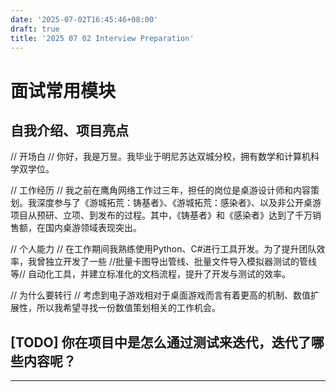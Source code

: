 ```yaml
---
date: '2025-07-02T16:45:46+08:00'
draft: true
title: '2025 07 02 Interview Preparation'
---
```


# 面试常用模块

## 自我介绍、项目亮点

// 开场白 //
你好，我是万昱。我毕业于明尼苏达双城分校，拥有数学和计算机科学双学位。

// 工作经历 //
我之前在鹰角网络工作过三年，担任的岗位是桌游设计师和内容策划。我深度参与了《游城拓荒：铸基者》、《游城拓荒：感染者》、以及非公开桌游项目从预研、立项、到发布的过程。其中，《铸基者》和《感染者》达到了千万销售额，在国内桌游领域表现突出。

// 个人能力 //
在工作期间我熟练使用Python、C#进行工具开发。为了提升团队效率，我曾独立开发了一些
                                //批量卡图导出管线、批量文件导入模拟器测试的管线等//
自动化工具，并建立标准化的文档流程，提升了开发与测试的效率。

// 为什么要转行 //
考虑到电子游戏相对于桌面游戏而言有着更高的机制、数值扩展性，所以我希望寻找一份数值策划相关的工作机会。

## [TODO] 你在项目中是怎么通过测试来迭代，迭代了哪些内容呢？

---

